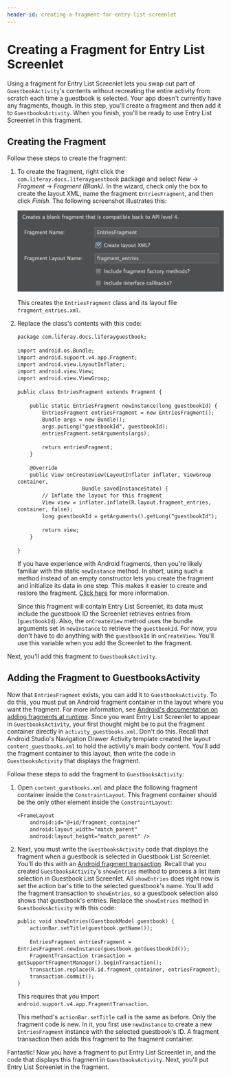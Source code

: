```yaml
---
header-id: creating-a-fragment-for-entry-list-screenlet
---
```


# Creating a Fragment for Entry List Screenlet

Using a fragment for Entry List Screenlet lets you swap out part of 
`GuestbookActivity`'s contents without recreating the entire activity from 
scratch each time a guestbook is selected. Your app doesn't currently have any 
fragments, though. In this step, you'll create a fragment and then add it to 
`GuestbooksActivity`. When you finish, you'll be ready to use Entry List 
Screenlet in this fragment. 

## Creating the Fragment

Follow these steps to create the fragment: 

1.  To create the fragment, right click the `com.liferay.docs.liferayguestbook`
    package and select *New* &rarr; *Fragment* &rarr; *Fragment (Blank)*. In the
    wizard, check only the box to create the layout XML, name the fragment
    `EntriesFragment`, and then click *Finish*. The following screenshot
    illustrates this:

    ![Figure 1: Create a new blank fragment for the entries.](../../../images/android-create-fragment.png)

    This creates the `EntriesFragment` class and its layout file 
    `fragment_entries.xml`. 

2.  Replace the class's contents with this code: 

        package com.liferay.docs.liferayguestbook;

        import android.os.Bundle;
        import android.support.v4.app.Fragment;
        import android.view.LayoutInflater;
        import android.view.View;
        import android.view.ViewGroup;

        public class EntriesFragment extends Fragment {

            public static EntriesFragment newInstance(long guestbookId) {
                EntriesFragment entriesFragment = new EntriesFragment();
                Bundle args = new Bundle();
                args.putLong("guestbookId", guestbookId);
                entriesFragment.setArguments(args);

                return entriesFragment;
            }

            @Override
            public View onCreateView(LayoutInflater inflater, ViewGroup container,
                             Bundle savedInstanceState) {
                // Inflate the layout for this fragment
                View view = inflater.inflate(R.layout.fragment_entries, container, false);
                long guestbookId = getArguments().getLong("guestbookId");

                return view;
            }

        }

    If you have experience with Android fragments, then you're likely familiar 
    with the static `newInstance` method. In short, using such a method instead 
    of an empty constructor lets you create the fragment and initialize its data 
    in one step. This makes it easier to create and restore the fragment. 
    [Click here](http://www.androiddesignpatterns.com/2012/05/using-newinstance-to-instantiate.html) 
    for more information. 

    Since this fragment will contain Entry List Screenlet, its data must include 
    the guestbook ID the Screenlet retrieves entries from (`guestbookId`). Also, 
    the `onCreateView` method uses the bundle arguments set in `newInstance` to 
    retrieve the `guestbookId`. For now, you don't have to do anything with the 
    `guestbookId` in `onCreateView`. You'll use this variable when you add the 
    Screenlet to the fragment. 

Next, you'll add this fragment to `GuestbooksActivity`. 

## Adding the Fragment to GuestbooksActivity

Now that `EntriesFragment` exists, you can add it to `GuestbooksActivity`. To do 
this, you must put an Android fragment container in the layout where you want 
the fragment. For more information, see 
[Android's documentation on adding fragments at runtime](http://developer.android.com/training/basics/fragments/fragment-ui.html#AddAtRuntime). 
Since you want Entry List Screenlet to appear in `GuestbooksActivity`, your 
first thought might be to put the fragment container directly in 
`activity_guestbooks.xml`. Don't do this. Recall that Android Studio's 
Navigation Drawer Activity template created the layout `content_guestbooks.xml` 
to hold the activity's main body content. You'll add the fragment container to 
this layout, then write the code in `GuestbooksActivity` that displays the 
fragment. 

Follow these steps to add the fragment to `GuestbooksActivity`: 

1.  Open `content_guestbooks.xml` and place the following fragment container
    inside the `ConstraintLayout`. This fragment container should be the only
    other element inside the `ConstraintLayout`: 

        <FrameLayout
            android:id="@+id/fragment_container"
            android:layout_width="match_parent"
            android:layout_height="match_parent" />

2.  Next, you must write the `GuestbooksActivity` code that displays the
    fragment when a guestbook is selected in Guestbook List Screenlet. You'll do
    this with an 
    [Android fragment transaction](http://developer.android.com/guide/components/fragments.html#Transactions). 
    Recall that you created `GuestbooksActivity`'s `showEntries` method to
    process a list item selection in Guestbook List Screenlet. All `showEntries`
    does right now is set the action bar's title to the selected guestbook's
    name. You'll add the fragment transaction to `showEntries`, so a guestbook
    selection also shows that guestbook's entries. Replace the `showEntries`
    method in `GuestbooksActivity` with this code: 

        public void showEntries(GuestbookModel guestbook) {
            actionBar.setTitle(guestbook.getName());

            EntriesFragment entriesFragment = EntriesFragment.newInstance(guestbook.getGuestbookId());
            FragmentTransaction transaction = getSupportFragmentManager().beginTransaction();
            transaction.replace(R.id.fragment_container, entriesFragment);
            transaction.commit();
        }

    This requires that you import `android.support.v4.app.FragmentTransaction`. 

    This method's `actionBar.setTitle` call is the same as before. Only the 
    fragment code is new. In it, you first use `newInstance` to create a new 
    `EntriesFragment` instance with the selected guestbook's ID. A fragment 
    transaction then adds this fragment to the fragment container. 

Fantastic! Now you have a fragment to put Entry List Screenlet in, and the code 
that displays this fragment in `GuestbooksActivity`. Next, you'll put Entry List 
Screenlet in the fragment. 
